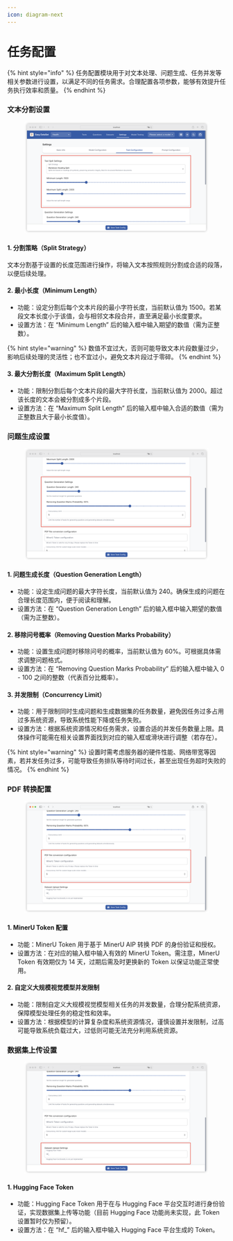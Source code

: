 ```yaml
---
icon: diagram-next
---
```


# 任务配置

{% hint style="info" %}
任务配置模块用于对文本处理、问题生成、任务并发等相关参数进行设置，以满足不同的任务需求。合理配置各项参数，能够有效提升任务执行效率和质量。
{% endhint %}

### 文本分割设置

<figure><img src="../../.gitbook/assets/image (2) (1) (1) (1) (1).png" alt=""><figcaption></figcaption></figure>

#### 1. 分割策略（Split Strategy）

文本分割基于设置的长度范围进行操作，将输入文本按照规则分割成合适的段落，以便后续处理。

#### 2. 最小长度（Minimum Length）

* 功能：设定分割后每个文本片段的最小字符长度，当前默认值为 1500。若某段文本长度小于该值，会与相邻文本段合并，直至满足最小长度要求。
* 设置方法：在 “Minimum Length” 后的输入框中输入期望的数值（需为正整数）。

{% hint style="warning" %}
数值不宜过大，否则可能导致文本片段数量过少，影响后续处理的灵活性；也不宜过小，避免文本片段过于零碎。
{% endhint %}

#### 3. 最大分割长度（Maximum Split Length）

* 功能：限制分割后每个文本片段的最大字符长度，当前默认值为 2000。超过该长度的文本会被分割成多个片段。
* 设置方法：在 “Maximum Split Length” 后的输入框中输入合适的数值（需为正整数且大于最小长度值）。

### 问题生成设置

<figure><img src="../../.gitbook/assets/image (3) (1) (1) (1) (1).png" alt=""><figcaption></figcaption></figure>

#### 1. 问题生成长度（Question Generation Length）

* 功能：设定生成问题的最大字符长度，当前默认值为 240。确保生成的问题在合理长度范围内，便于阅读和理解。
* 设置方法：在 “Question Generation Length” 后的输入框中输入期望的数值（需为正整数）。

#### 2. 移除问号概率（Removing Question Marks Probability）

* 功能：设置生成问题时移除问号的概率，当前默认值为 60%。可根据具体需求调整问题格式。
* 设置方法：在 “Removing Question Marks Probability” 后的输入框中输入 0 - 100 之间的整数（代表百分比概率）。

#### 3. 并发限制（Concurrency Limit）

* 功能：用于限制同时生成问题和生成数据集的任务数量，避免因任务过多占用过多系统资源，导致系统性能下降或任务失败。
* 设置方法：根据系统资源情况和任务需求，设置合适的并发任务数量上限。具体操作可能需在相关设置界面找到对应的输入框或滑块进行调整（若存在）。

{% hint style="warning" %}
设置时需考虑服务器的硬件性能、网络带宽等因素，若并发任务过多，可能导致任务排队等待时间过长，甚至出现任务超时失败的情况。
{% endhint %}

### PDF 转换配置

<figure><img src="../../.gitbook/assets/image (4) (1) (1) (1).png" alt=""><figcaption></figcaption></figure>

#### 1. **MinerU Token 配置**

* 功能：MinerU Token 用于基于 MinerU AIP 转换 PDF 的身份验证和授权。
* 设置方法：在对应的输入框中输入有效的 MinerU Token。需注意，MinerU Token 有效期仅为 14 天，过期后需及时更换新的 Token 以保证功能正常使用。

#### 2. 自定义大规模视觉模型并发限制

* 功能：限制自定义大规模视觉模型相关任务的并发数量，合理分配系统资源，保障模型处理任务的稳定性和效率。
* 设置方法：根据模型的计算复杂度和系统资源情况，谨慎设置并发限制，过高可能导致系统负载过大，过低则可能无法充分利用系统资源。

### 数据集上传设置

<figure><img src="../../.gitbook/assets/image (5) (1) (1) (1).png" alt=""><figcaption></figcaption></figure>

#### 1. Hugging Face Token

* 功能：Hugging Face Token 用于在与 Hugging Face 平台交互时进行身份验证，实现数据集上传等功能（目前 Hugging Face 功能尚未实现，此 Token 设置暂时仅为预留）。
* 设置方法：在 “hf\_” 后的输入框中输入 Hugging Face 平台生成的 Token。
